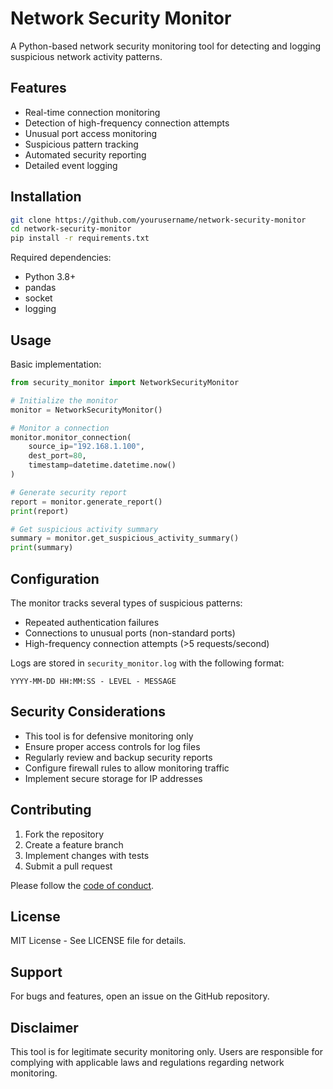 # Network Security Monitor

A Python-based network security monitoring tool for detecting and logging suspicious network activity patterns.

## Features

- Real-time connection monitoring
- Detection of high-frequency connection attempts
- Unusual port access monitoring
- Suspicious pattern tracking
- Automated security reporting
- Detailed event logging

## Installation

```bash
git clone https://github.com/yourusername/network-security-monitor
cd network-security-monitor
pip install -r requirements.txt
```

Required dependencies:
- Python 3.8+
- pandas
- socket
- logging

## Usage

Basic implementation:

```python
from security_monitor import NetworkSecurityMonitor

# Initialize the monitor
monitor = NetworkSecurityMonitor()

# Monitor a connection
monitor.monitor_connection(
    source_ip="192.168.1.100",
    dest_port=80,
    timestamp=datetime.datetime.now()
)

# Generate security report
report = monitor.generate_report()
print(report)

# Get suspicious activity summary
summary = monitor.get_suspicious_activity_summary()
print(summary)
```

## Configuration

The monitor tracks several types of suspicious patterns:
- Repeated authentication failures
- Connections to unusual ports (non-standard ports)
- High-frequency connection attempts (>5 requests/second)

Logs are stored in `security_monitor.log` with the following format:
```
YYYY-MM-DD HH:MM:SS - LEVEL - MESSAGE
```

## Security Considerations

- This tool is for defensive monitoring only
- Ensure proper access controls for log files
- Regularly review and backup security reports
- Configure firewall rules to allow monitoring traffic
- Implement secure storage for IP addresses

## Contributing

1. Fork the repository
2. Create a feature branch
3. Implement changes with tests
4. Submit a pull request

Please follow the [code of conduct](CODE_OF_CONDUCT.md).

## License

MIT License - See LICENSE file for details.

## Support

For bugs and features, open an issue on the GitHub repository.

## Disclaimer

This tool is for legitimate security monitoring only. Users are responsible for complying with applicable laws and regulations regarding network monitoring.
